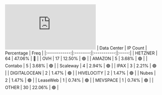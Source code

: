 ![Diagramm](https://github.com/obajay/StateSync-snapshots/blob/main/Projects/Juno/1/README.md)
| Data Center | IP Count | Percentage | Freq |
|:------------:|:--------:|:-----------:|:-----:|
| HETZNER | 64 | 47.06% | 🔴 |
| OVH | 17 | 12.50% | 🟢 |
| AMAZON | 5 | 3.68% | 🟢 |
| Contabo | 5 | 3.68% | 🟢 |
| Scaleway | 4 | 2.94% | 🟢 |
| IPAX | 3 | 2.21% | 🟢 |
| DIGITALOCEAN | 2 | 1.47% | 🟢 |
| HIVELOCITY | 2 | 1.47% | 🟢 |
| Nubes | 2 | 1.47% | 🟢 |
| LeaseWeb | 1 | 0.74% | 🟢 |
| MEVSPACE | 1 | 0.74% | 🟢 |
| OTHER | 30 | 22.06% | 🟢 |